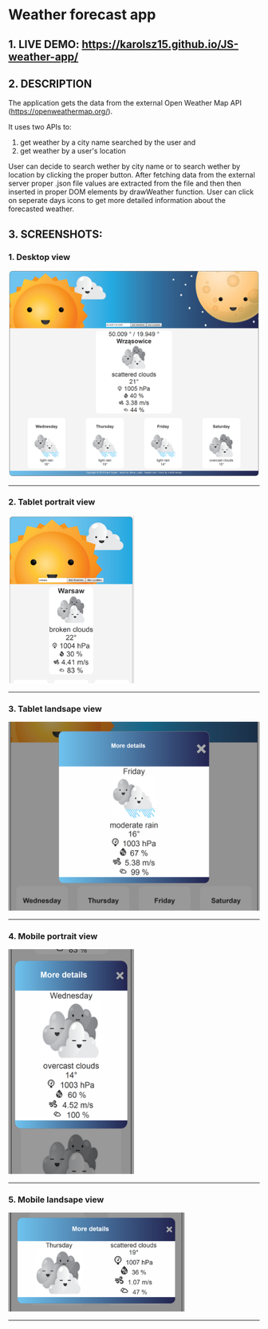 # Weather forecast app

## 1. LIVE DEMO: https://karolsz15.github.io/JS-weather-app/

## 2. DESCRIPTION

The application gets the data from the external Open Weather Map API (https://openweathermap.org/).

It uses two APIs to:
1) get weather by a city name searched by the user and 
2) get weather by a user's location

User can decide to search wether by city name or to search wether by location by clicking the proper button.
After fetching data from the external server proper .json file values are extracted from the file and then then
inserted in proper DOM elements by drawWeather function. 
User can click on seperate days icons to get more detailed information about the forecasted weather.


## 3. SCREENSHOTS:

### 1. Desktop view
<img src="screenshots/desktop.png" alt="desktop view" height="50%"/> <hr/>

### 2. Tablet portrait view
<img src="screenshots/tablet-portrait.png" alt="tablet portrait view" width="50%"/> <hr/>

### 3. Tablet landsape view
<img src="screenshots/tablet-landscape.png" alt="tablet landscape view" height="50%"/> <hr/>

### 4. Mobile portrait view
<img src="screenshots/mobile-portrait.png" alt="mobile portrait view" width="50%"/> <hr/>

### 5. Mobile landsape view
<img src="screenshots/mobile-landscape.png" alt="mobile landscape view" width="70%"/> <hr/>














